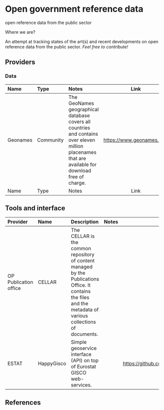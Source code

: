 # Open government reference data
open reference data from the public sector

Where we are?

An attempt at tracking states of the art(s) and recent developments on open reference data from the public sector. *Feel free to contribute!*

## Providers

### Data



| Name | Type  | Notes | Link   |
| :------------- | :------------- | :-------- | :-----: |
|Geonames| Community | The GeoNames geographical database covers all countries and contains over eleven million placenames that are available for download free of charge. | https://www.geonames.org/ |
| Name | Type  | Notes | Link   |


## Tools and interface
| Provider | Name | Description | Notes | Link  |
| :------------- | :------------- | :------------- | :-------- | :-----: |
| OP Publication office| CELLAR | The CELLAR is the common repository of content managed by the Publications Office. It contains the files and the metadata of various collections of documents.| | |
| ESTAT | HappyGisco | Simple geoservice interface (API) on top of Eurostat GISCO web-services. |  | https://github.com/eurostat/happyGISCO  |



## References
